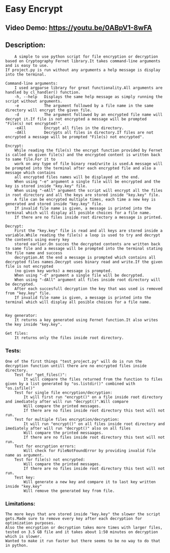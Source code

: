 # Easy Encrypt
## Video Demo: https://youtu.be/0ABpV1-8wFA
## Description:
        A simple to use python script for file encryption or decryption based on Cryptography Fernet library.It takes command-line arguments and is easy to use.
    If project.py is run without any arguments a help message is display into the terminal.
    
    Command-line arguments:
        I used argparse library for great functionality.All arguments are handled by cl_handler() function.
        -h, --help   Displays the same help message as simply running the script without arguments.
        -e           The argument followed by a file name in the same directory will encrypt the given file.
        -d           The argument followed by an encrypted file name will decrypt it.If file is not encrypted a message will be prompted "File(s) not encrypted!".
        -eAll        Encrypt all files in the directory.
        -dAll        Decrypts all files in directory.If files are not encrypted a message will be prompted "File(s) not encrypted".

    Encrypt:
        While reading the file(s) the encrypt function provided by Fernet is called on given file(s) and the encrypted content is written back to same file.For it to
        work on any type of file binary read/write is used.A message will be prompted into the terminal after each encrypted file and also a message which contains
        all encrypted files names will be displayed at the end.
        When using "-e" argument a single file will be encrypted and the key is stored inside "key.key" file.
        When using "-eAll" argument the script will encrypt all the files in root directory and all the keys are stored inside "key.key" file.
        A file can be encrypted multiple times, each time a new key is generated and stored inside "key.key" file.
        If invalid file name is given, a message is printed into the terminal which will display all posible choices for a file name.
        If there are no files inside root directory a message is printed.

    Decrypt:
        First the "key.key" file is read and all keys are stored inside a variable.While reading the file(s) a loop is used to try and decrypt the contents using every key
        stored earlier.On succes the decrypted contents are written back to same file and a message will be prompted into the terminal stating the file name and success
        decryption.At the end a message is prompted which contains all decrypted files names.Decrypt uses binary read and write.If the given file is not encrypted
        (no given key works) a message is prompted.
        When using "-d" argument a single file will be decrypted.
        When using "-dAll" argument all files inside root directory will be decrypted.
        After each succesfull decryption the key that was used is removed from "key.key" file.
        If invalid file name is given, a message is printed into the terminal which will display all posible choices for a file name.


    Key generator:
        It returns a key generated using Fernet function.It also writes the key inside "key.key".
    
    Get files:
        It returns only the files inside root directory.

### Tests:
    One of the first things "test_project.py" will do is run the decryption function untill there are no encrypted files inside directory.
        Test for "get_files()": 
            It will compare the files returned from the function to files given by a list generated by "os.listdir()" combined with "os.isfile()" 
        Test for single file encryption/decryption: 
            It will first run "encrypt()" on a file inside root directory and imediately after will run "decrypt()".Will compare                                    
            Will compare the printed messages.
            If there are no files inside root directory this test will not run.
        Test for multiple files encryption/decryption: 
            It will run "encrypt()" on all files inside root directory and imediately after will run "decrypt()" also on all files
            Will compare the printed messaages.
            If there are no files inside root directory this test will not run.
        Test for encryption errors:
            Will check for FileNotFoundError by providing invalid file name as argument.        
        Test for file(s) not encrypted:
            Will compare the printed messages.
            If there are no files inside root directory this test will not run.
        Test key:
            Will generate a new key and compare it to last key written inside "key.key"
            Will remove the generated key from file.

### Limitations:
    The more keys that are stored inside "key.key" the slower the script gets.Made sure to remove every key after each decryption for optimization purposes.
    Also the encryption or decryption takes more times with larger files, tested on 3.5 GB file and it takes about 1:50 minutes on decryption which is slower.
    Wanted to make it run faster but there seems to be no way to do that in python.

